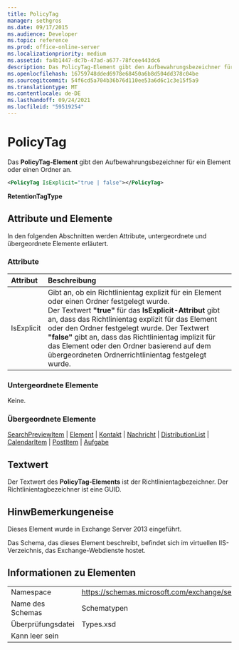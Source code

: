 ```yaml
---
title: PolicyTag
manager: sethgros
ms.date: 09/17/2015
ms.audience: Developer
ms.topic: reference
ms.prod: office-online-server
ms.localizationpriority: medium
ms.assetid: fa4b1447-dc7b-47ad-a677-78fcee443dc6
description: Das PolicyTag-Element gibt den Aufbewahrungsbezeichner für ein Element oder einen Ordner an.
ms.openlocfilehash: 16759748dded6978e68450a6b8d504dd378c04be
ms.sourcegitcommit: 54f6cd5a704b36b76d110ee53a6d6c1c3e15f5a9
ms.translationtype: MT
ms.contentlocale: de-DE
ms.lasthandoff: 09/24/2021
ms.locfileid: "59519254"
---
```

# <a name="policytag"></a>PolicyTag

Das **PolicyTag-Element** gibt den Aufbewahrungsbezeichner für ein Element oder einen Ordner an. 
  
```xml
<PolicyTag IsExplicit="true | false"></PolicyTag>
```

 **RetentionTagType**
## <a name="attributes-and-elements"></a>Attribute und Elemente

In den folgenden Abschnitten werden Attribute, untergeordnete und übergeordnete Elemente erläutert.
  
### <a name="attributes"></a>Attribute

|**Attribut**|**Beschreibung**|
|:-----|:-----|
|IsExplicit  <br/> |Gibt an, ob ein Richtlinientag explizit für ein Element oder einen Ordner festgelegt wurde.  <br/> Der Textwert **"true"** für das **IsExplicit-Attribut** gibt an, dass das Richtlinientag explizit für das Element oder den Ordner festgelegt wurde. Der Textwert **"false"** gibt an, dass das Richtlinientag implizit für das Element oder den Ordner basierend auf dem übergeordneten Ordnerrichtlinientag festgelegt wurde.  <br/> |
   
### <a name="child-elements"></a>Untergeordnete Elemente

Keine.
  
### <a name="parent-elements"></a>Übergeordnete Elemente

[SearchPreviewItem](searchpreviewitem.md)  |  [Element](item.md)  |  [Kontakt](contact.md)  |  [Nachricht](message-ex15websvcsotherref.md)  |  [DistributionList](distributionlist.md)  |  [CalendarItem](calendaritem.md)  |  [PostItem](postitem.md)  |  [Aufgabe](task.md)
  
## <a name="text-value"></a>Textwert

Der Textwert des **PolicyTag-Elements** ist der Richtlinientagbezeichner. Der Richtlinientagbezeichner ist eine GUID. 
  
## <a name="remarks"></a>HinwBemerkungeneise

Dieses Element wurde in Exchange Server 2013 eingeführt.
  
Das Schema, das dieses Element beschreibt, befindet sich im virtuellen IIS-Verzeichnis, das Exchange-Webdienste hostet.
  
## <a name="element-information"></a>Informationen zu Elementen

|||
|:-----|:-----|
|Namespace  <br/> |https://schemas.microsoft.com/exchange/services/2006/types  <br/> |
|Name des Schemas  <br/> |Schematypen  <br/> |
|Überprüfungsdatei  <br/> |Types.xsd  <br/> |
|Kann leer sein  <br/> ||
   

